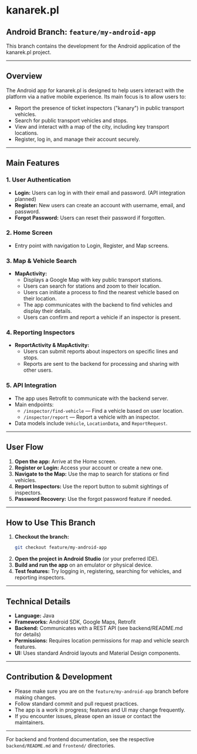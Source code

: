 # kanarek.pl

## Android Branch: `feature/my-android-app`

This branch contains the development for the Android application of the kanarek.pl project.

---

## Overview
The Android app for kanarek.pl is designed to help users interact with the platform via a native mobile experience. Its main focus is to allow users to:
- Report the presence of ticket inspectors ("kanary") in public transport vehicles.
- Search for public transport vehicles and stops.
- View and interact with a map of the city, including key transport locations.
- Register, log in, and manage their account securely.

---

## Main Features

### 1. **User Authentication**
- **Login:** Users can log in with their email and password. (API integration planned)
- **Register:** New users can create an account with username, email, and password.
- **Forgot Password:** Users can reset their password if forgotten.

### 2. **Home Screen**
- Entry point with navigation to Login, Register, and Map screens.

### 3. **Map & Vehicle Search**
- **MapActivity:**
  - Displays a Google Map with key public transport stations.
  - Users can search for stations and zoom to their location.
  - Users can initiate a process to find the nearest vehicle based on their location.
  - The app communicates with the backend to find vehicles and display their details.
  - Users can confirm and report a vehicle if an inspector is present.

### 4. **Reporting Inspectors**
- **ReportActivity & MapActivity:**
  - Users can submit reports about inspectors on specific lines and stops.
  - Reports are sent to the backend for processing and sharing with other users.

### 5. **API Integration**
- The app uses Retrofit to communicate with the backend server.
- Main endpoints:
  - `/inspector/find-vehicle` — Find a vehicle based on user location.
  - `/inspector/report` — Report a vehicle with an inspector.
- Data models include `Vehicle`, `LocationData`, and `ReportRequest`.

---

## User Flow
1. **Open the app:** Arrive at the Home screen.
2. **Register or Login:** Access your account or create a new one.
3. **Navigate to the Map:** Use the map to search for stations or find vehicles.
4. **Report Inspectors:** Use the report button to submit sightings of inspectors.
5. **Password Recovery:** Use the forgot password feature if needed.

---

## How to Use This Branch
1. **Checkout the branch:**
   ```sh
   git checkout feature/my-android-app
   ```
2. **Open the project in Android Studio** (or your preferred IDE).
3. **Build and run the app** on an emulator or physical device.
4. **Test features:** Try logging in, registering, searching for vehicles, and reporting inspectors.

---

## Technical Details
- **Language:** Java
- **Frameworks:** Android SDK, Google Maps, Retrofit
- **Backend:** Communicates with a REST API (see backend/README.md for details)
- **Permissions:** Requires location permissions for map and vehicle search features.
- **UI:** Uses standard Android layouts and Material Design components.

---

## Contribution & Development
- Please make sure you are on the `feature/my-android-app` branch before making changes.
- Follow standard commit and pull request practices.
- The app is a work in progress; features and UI may change frequently.
- If you encounter issues, please open an issue or contact the maintainers.

---

For backend and frontend documentation, see the respective `backend/README.md` and `frontend/` directories. 
